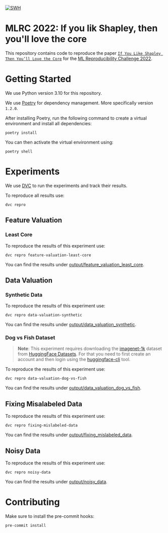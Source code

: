 [![SWH](https://archive.softwareheritage.org/badge/origin/https://github.com/aai-institute/mlrc22-like-shapley-love-the-core/)](https://archive.softwareheritage.org/browse/origin/?origin_url=https://github.com/aai-institute/mlrc22-like-shapley-love-the-core)

# MLRC 2022: If you lik Shapley, then you'll love the core

This repository contains code to reproduce the paper
[`If You Like Shapley Then You’ll Love the Core`](http://procaccia.info/wp-content/uploads/2020/12/core.pdf)
for the [ML Reproducibility Challenge 2022](https://paperswithcode.com/rc2022).

# Getting Started

We use Python version 3.10 for this repository.

We use [Poetry](https://python-poetry.org/) for dependency management. More specifically version `1.2.0`.

After installing Poetry, run the following command to create a virtual environment and install
all dependencies:

```shell
poetry install
```

You can then activate the virtual environment using:

```shell
poetry shell
```

# Experiments

We use [DVC](https://dvc.org/) to run the experiments and track their results.

To reproduce all results use:

```shell
dvc repro
```

## Feature Valuation

### Least Core

To reproduce the results of this experiment use:

```shell
dvc repro feature-valuation-least-core
```

You can find the results under [output/feature_valuation_least_core](output/feature_valuation_least_core).


## Data Valuation

### Synthetic Data

To reproduce the results of this experiment use:

```shell
dvc repro data-valuation-synthetic
```

You can find the results under [output/data_valuation_synthetic](output/data_valuation_synthetic).

### Dog vs Fish Dataset

> **Note**:
> This experiment requires downloading the [imagenet-1k](https://huggingface.co/datasets/imagenet-1k) dataset from
> [HuggingFace Datasets](https://huggingface.co/datasets).
> For that you need to first create an account and then login using
> the [huggingface-cli](https://huggingface.co/docs/huggingface_hub/quick-start#login) tool.

To reproduce the results of this experiment use:

```shell
dvc repro data-valuation-dog-vs-fish
```

You can find the results under [output/data_valuation_dog_vs_fish](output/data_valuation_dog_vs_fish).

## Fixing Misalabeled Data

To reproduce the results of this experiment use:

```shell
dvc repro fixing-mislabeled-data
```

You can find the results under [output/fixing_mislabeled_data](output/fixing_mislabeled_data).

## Noisy Data

To reproduce the results of this experiment use:

```shell
dvc repro noisy-data
```

You can find the results under [output/noisy_data](output/noisy_data).

# Contributing

Make sure to install the pre-commit hooks:

```shell
pre-commit install
```
